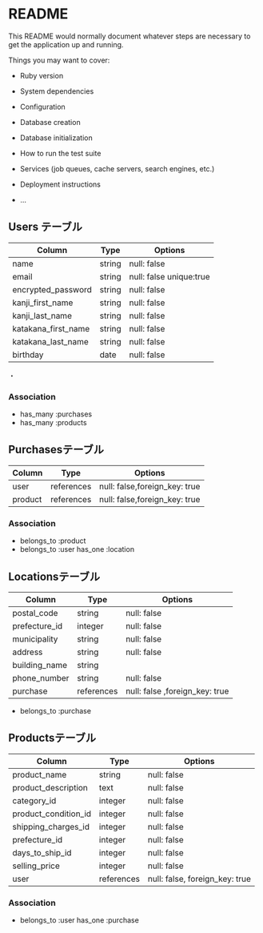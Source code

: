 # README

This README would normally document whatever steps are necessary to get the
application up and running.

Things you may want to cover:

* Ruby version

* System dependencies

* Configuration

* Database creation

* Database initialization

* How to run the test suite

* Services (job queues, cache servers, search engines, etc.)

* Deployment instructions

* ...
## Users テーブル

| Column             | Type   | Options     |
| ------------------ | ------ | ----------- |
| name               | string | null: false |
| email              | string | null: false unique:true|
| encrypted_password | string | null: false |
| kanji_first_name     | string | null: false |
| kanji_last_name     | string | null: false |
| katakana_first_name | string | null: false |
| katakana_last_name  | string | null: false |
| birthday          |date | null: false | 
・


### Association
- has_many :purchases
- has_many :products


## Purchasesテーブル

| Column | Type   | Options     |
| ------ | ------ | ----------- |
| user | references| null: false,foreign_key: true|
| product |references | null: false,foreign_key: true |

### Association

- belongs_to :product
- belongs_to :user
  has_one :location

## Locationsテーブル
| Column | Type   | Options     |
| ------ | ------ | ----------- |
| postal_code| string | null: false |
| prefecture_id | integer | null: false |
| municipality | string | null: false |
| address| string | null: false |
| building_name | string |        |
|phone_number| string | null: false |
|purchase|references | null: false ,foreign_key: true|

- belongs_to :purchase
 

## Productsテーブル

| Column  | Type       | Options                        |
| ------- | ---------- | ------------------------------ |
| product_name | string | null: false|
| product_description| text |null: false|
| category_id | integer |null: false|
| product_condition_id| integer |null: false|
| shipping_charges_id| integer |null: false|
|prefecture_id | integer |null: false |
| days_to_ship_id| integer |null: false|
| selling_price| integer |null: false|
| user | references | null: false, foreign_key: true |

### Association

- belongs_to :user
  has_one :purchase
